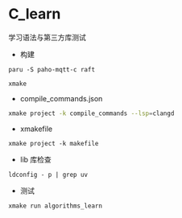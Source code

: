 # C_learn

学习语法与第三方库测试

- 构建
```shell
paru -S paho-mqtt-c raft

xmake
```

- compile_commands.json
```bash
xmake project -k compile_commands --lsp=clangd
```

- xmakefile	
```shell
xmake project -k makefile
```

- lib 库检查
```shell
ldconfig - p | grep uv
```

- 测试
```shell
xmake run algorithms_learn
```
